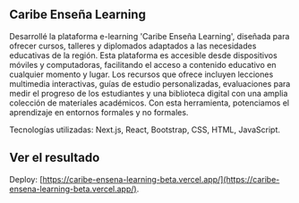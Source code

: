 ## Caribe Enseña Learning

Desarrollé la plataforma e-learning 'Caribe Enseña Learning', diseñada para ofrecer cursos, talleres y diplomados adaptados a las necesidades educativas de la región. Esta plataforma es accesible desde dispositivos móviles y computadoras, facilitando el acceso a contenido educativo en cualquier momento y lugar. Los recursos que ofrece incluyen lecciones multimedia interactivas, guías de estudio personalizadas, evaluaciones para medir el progreso de los estudiantes y una biblioteca digital con una amplia colección de materiales académicos. Con esta herramienta, potenciamos el aprendizaje en entornos formales y no formales.

Tecnologías utilizadas: Next.js, React, Bootstrap, CSS, HTML, JavaScript.

## Ver el resultado

Deploy: [https://caribe-ensena-learning-beta.vercel.app/](https://caribe-ensena-learning-beta.vercel.app/).

